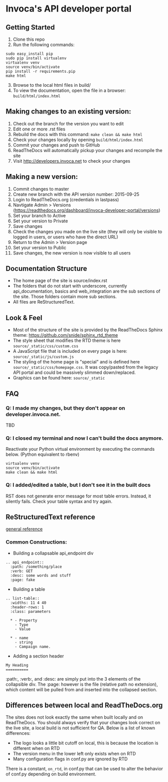# Invoca's API developer portal

## Getting Started
1. Clone this repo
2. Run the following commands:
```
sudo easy_install pip
sudo pip install virtualenv
virtualenv venv
source venv/bin/activate
pip install -r requirements.pip
make html
```
3. Browse to the local html files in build/
4. To view the documentation, open the file in a browser:
`build/html/index.html`

## Making changes to an existing version:
1. Check out the branch for the version you want to edit
2. Edit one or more .rst files
3. Rebuild the docs with this command:
`make clean && make html`
4. Check your changes locally by opening `build/html/index.html`
5. Commit your changes and push to GitHub
6. ReadTheDocs will automatically pickup your changes and recompile the site
7. Visit http://developers.invoca.net to check your changes


## Making a new version:

1. Commit changes to master
2. Create new branch with the API version number: 2015-09-25
3. Login to ReadTheDocs.org (credentials in lastpass)
4. Navtigate Admin > Versions (https://readthedocs.org/dashboard/invoca-developer-portal/versions)
5. Set your branch to Active
6. Set your version to Private
7. Save changes
8. Check the changes you made on the live site (they will only be visible to logged in users, or users who have the direct URL)
9. Return to the Admin > Version page
10. Set your version to Public
11. Save changes, the new version is now visible to all users

## Documentation Structure
* The home page of the site is source/index.rst
* The folders that do not start with underscore, currently api_documentation, basics and web_integration are the sub sections of the site. Those folders contain more sub sections.
* All files are ReStructuredText.

## Look & Feel 
* Most of the structure of the site is provided by the ReadTheDocs Sphinx theme: https://github.com/snide/sphinx_rtd_theme
* The style sheet that modifies the RTD theme is here `source/_static/css/custom.css`
* A JavaScript file that is included on every page is here: `source/_static/js/custom.js`
* The styling of the home page is "special" and is defined here `source/_static/css/homepage.css`. It was copy/pasted from the legacy API portal and could be massively slimmed down/replaced.
* Graphics can be found here: `source/_static`

## FAQ
### Q: I made my changes, but they don't appear on developer.invoca.net.
TBD

### Q: I closed my terminal and now I can't build the docs anymore.
Reactivate your Python virtual environment by executing the commands below. (Python equivalent to rbenv)
```
virtualenv venv
source venv/bin/activate
make clean && make html
```

### Q: I added/edited a table, but I don't see it in the built docs
RST does not generate error message for most table errors. Instead, it silently fails. Check your table syntax and try again.

## ReStructuredText reference

[general reference](http://rest-sphinx-memo.readthedocs.org/en/latest/ReST.html)

### Common Constructions:

* Building a collapsable api_endpoint div
```
.. api_endpoint::
  :path: /something/place
  :verb: GET
  :desc: some words and stuff
  :page: fake
```
* Building a table
```
.. list-table::
  :widths: 11 4 40
  :header-rows: 1
  :class: parameters

  * - Property
    - Type
    - Value

  * - name
    - string
    - Campaign name.
```
* Adding a section header
```
My Heading
==========
```

:path:, :verb:, and :desc: are simply put into the 3 elements of the collapsible div.  The :page: however is the file (relative path no extension),
which content will be pulled from and inserted into the collapsed section.


## Differences between local and ReadTheDocs.org

The sites does not look exactly the same when built locally and on ReadTheDocs. You should always verify that your changes look correct on the live site, a local build is not sufficient for QA. Below is a list of known differences:

* The logo looks a little bit cutoff on local, this is because the location is different when on RTD
* The version menu in the lower left only exists when on RTD
* Many configuration flags in conf.py are ignored by RTD

There is a constant, `on_rtd`, in conf.py that can be used to alter the behavior of conf.py depending on build environment.


